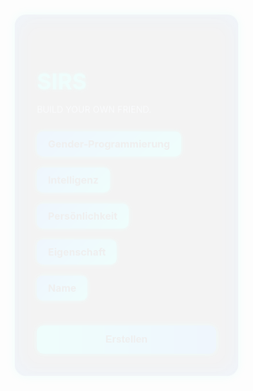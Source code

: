 <!DOCTYPE html>
<html lang="de">
<head>
  <meta charset="UTF-8" />
  <meta name="viewport" content="width=device-width, initial-scale=1.0"/>
  <title>Project MKSIRS</title>
  <link href="https://fonts.googleapis.com/css2?family=Orbitron:wght@400;700&display=swap" rel="stylesheet">
  <style>
    * {
      margin: 0;
      padding: 0;
      box-sizing: border-box;
    }

    body {
      font-family: 'Orbitron', sans-serif;
      display: flex;
      justify-content: center;
      align-items: center;
      height: 100vh;
      background: radial-gradient(circle at top, #000000 0%, #050d1c 100%);
      overflow: hidden;
      color: white;
    }

    .container {
      background: rgba(0, 0, 0, 0.7);
      backdrop-filter: blur(10px);
      padding: 40px;
      border-radius: 20px;
      box-shadow: 0 0 20px #00ffe5, 0 0 40px #007BFF inset;
      width: 100%;
      max-width: 500px;
      animation: fadeIn 1s ease-out;
    }

    h1 {
      font-size: 40px;
      margin-bottom: 10px;
      color: #00ffe5;
      text-shadow: 0 0 10px #00ffe5;
    }

    p {
      margin-bottom: 30px;
      font-size: 16px;
      color: #c5d8f7;
    }

    fieldset.accordion {
      border: none;
      margin-bottom: 20px;
      width: 100%;
    }

    legend {
      font-weight: bold;
      cursor: pointer;
      background: linear-gradient(135deg, #007BFF, #00ffe5);
      color: black;
      padding: 12px 20px;
      border-radius: 10px;
      font-size: 18px;
      box-shadow: 0 0 10px #00ffe5;
      transition: transform 0.3s ease;
    }

    legend:hover {
      transform: scale(1.05);
    }

    .accordion-content {
      display: none;
      margin-top: 10px;
      background: rgba(0, 123, 255, 0.2);
      padding: 15px;
      border-radius: 10px;
      box-shadow: inset 0 0 10px #007BFF;
    }

    label {
      display: block;
      cursor: pointer;
      padding: 10px;
      margin: 6px 0;
      background-color: #0056b3;
      border-radius: 8px;
      font-size: 16px;
      transition: background 0.3s ease, transform 0.2s ease;
    }

    input[type="radio"]:checked + label {
      background: #00ffe5;
      color: #000;
      font-weight: bold;
      transform: scale(1.03);
    }

    input[type="radio"], input[type="checkbox"] {
      display: none;
    }

    textarea, input[type="text"] {
      width: 100%;
      margin-top: 10px;
      padding: 12px;
      border: 2px solid #00ffe5;
      border-radius: 10px;
      background-color: #050d1c;
      color: white;
      font-size: 16px;
      transition: border-color 0.3s ease, background-color 0.3s ease;
    }

    textarea:focus, input[type="text"]:focus {
      border-color: #007BFF;
      background-color: #0a162f;
      outline: none;
    }

    input[type="range"] {
      width: 100%;
      margin-top: 15px;
      accent-color: #00ffe5;
    }

    button {
      width: 100%;
      padding: 15px;
      background: linear-gradient(90deg, #00ffe5, #007BFF);
      color: black;
      font-weight: bold;
      border: none;
      border-radius: 12px;
      cursor: pointer;
      font-size: 18px;
      margin-top: 25px;
      box-shadow: 0 0 12px #00ffe5;
      transition: all 0.3s ease;
    }

    button:hover {
      transform: scale(1.05);
      background: linear-gradient(90deg, #007BFF, #00ffe5);
    }

    .fullscreen-overlay {
      position: fixed;
      top: 0;
      left: 0;
      width: 100vw;
      height: 100vh;
      background: rgba(0, 0, 0, 0.95);
      display: none;
      flex-direction: column;
      justify-content: center;
      align-items: center;
      z-index: 1000;
      color: white;
      font-size: 36px;
      text-align: center;
    }

    .fullscreen-overlay img {
      width: 120px;
      margin-bottom: 30px;
    }

    .error-message {
      display: none;
      color: #ff4b4b;
      font-size: 32px;
      font-weight: bold;
      padding: 40px;
      text-shadow: 0 0 5px red;
    }

    .close-button {
      margin-top: 30px;
      padding: 12px 24px;
      font-size: 20px;
      background: red;
      color: white;
      border: none;
      border-radius: 10px;
      cursor: pointer;
      box-shadow: 0 0 10px red;
      transition: transform 0.2s ease;
    }

    .close-button:hover {
      transform: scale(1.1);
    }

    @keyframes fadeIn {
      from {opacity: 0; transform: translateY(-20px);}
      to {opacity: 1; transform: translateY(0);}
    }
  </style>
</head>
<body>
  <div class="container">
    <h1>SIRS</h1>
    <p>BUILD YOUR OWN FRIEND.</p>
    <form id="charForm">
      <fieldset class="accordion">
        <legend onclick="toggleAccordion(this)">Gender-Programmierung</legend>
        <div class="accordion-content">
          <input type="radio" id="gender1" name="gender_programming" value="Maskulin"> <label for="gender1">Maskulin</label>
          <input type="radio" id="gender2" name="gender_programming" value="Feminin"> <label for="gender2">Feminin</label>
          <input type="radio" id="gender3" name="gender_programming" value="Divers"> <label for="gender3">Divers</label>
        </div>
      </fieldset>
      <fieldset class="accordion">
        <legend onclick="toggleAccordion(this)">Intelligenz</legend>
        <div class="accordion-content">
          <input type="range" id="intelligence" name="intelligence" min="1" max="100">
        </div>
      </fieldset>
      <fieldset class="accordion">
        <legend onclick="toggleAccordion(this)">Persönlichkeit</legend>
        <div class="accordion-content">
          <input type="radio" id="personality1" name="personality" value="Elegant, Kultiviert, Intelligent"> <label for="personality1">Elegant, Kultiviert, Intelligent</label>
          <input type="radio" id="personality2" name="personality" value="Freundschaftlich, Hilfsbereit, Motivierend"> <label for="personality2">Freundschaftlich, Hilfsbereit, Motivierend</label>
          <input type="radio" id="personality3" name="personality" value="Romantisch, Neugierig, Liebevoll"> <label for="personality3">Romantisch, Neugierig, Liebevoll</label>
        </div>
      </fieldset>
      <fieldset class="accordion">
        <legend onclick="toggleAccordion(this)">Eigenschaft</legend>
        <div class="accordion-content">
          <input type="radio" id="trait1" name="trait" value="Popkultur & Unterhaltung"> <label for="trait1">Popkultur & Unterhaltung</label>
          <input type="radio" id="trait2" name="trait" value="Philosophische Themen"> <label for="trait2">Philosophische Themen</label>
          <input type="radio" id="trait3" name="trait" value="Intime Ansprechthemen"> <label for="trait3">Intime Ansprechthemen</label>
        </div>
      </fieldset>
      <fieldset class="accordion">
        <legend onclick="toggleAccordion(this)">Name</legend>
        <div class="accordion-content">
          <textarea id="thoughts" placeholder="Schreibe einen Namen..."></textarea>
        </div>
      </fieldset>
      <button type="button" onclick="validateAndGenerate()">Erstellen</button>
    </form>
  </div>

  <div class="fullscreen-overlay" id="loadingOverlay">
    <img src="https://cdnl.iconscout.com/lottie/premium/thumb/loading-circle-5922100-4936396.gif" alt="Ladeanimation">
  </div>

  <div class="fullscreen-overlay error-message" id="errorMessage">
    "Warum einen Freund erschaffen, wenn Du auch welche selber finden kannst. In der echten Welt."
    <button class="close-button" onclick="closeError()">Schließen</button>
  </div>

  <script>
    function toggleAccordion(element) {
      const content = element.nextElementSibling;
      content.style.display = content.style.display === "block" ? "none" : "block";
    }

    function validateAndGenerate() {
      document.getElementById("loadingOverlay").style.display = "flex";
      setTimeout(() => {
        document.getElementById("loadingOverlay").style.display = "none";
        document.getElementById("errorMessage").style.display = "flex";
      }, 5000);
    }

    function closeError() {
      document.getElementById("errorMessage").style.display = "none";
    }
  </script>
</body>
</html>
